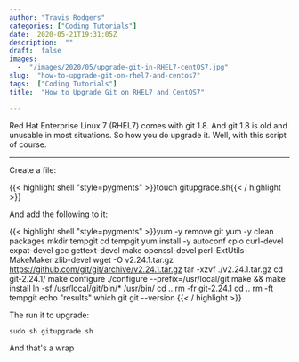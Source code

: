 ```yaml
---
author: "Travis Rodgers"
categories: ["Coding Tutorials"]
date:  2020-05-21T19:31:05Z
description:  ""
draft:  false
images: 
  -  "/images/2020/05/upgrade-git-in-RHEL7-centOS7.jpg"
slug:  "how-to-upgrade-git-on-rhel7-and-centos7"
tags:  ["Coding Tutorials"]
title:  "How to Upgrade Git on RHEL7 and CentOS7"

---
```



<div class="lead-paragraph"><span class="dropcap">R</span>ed Hat Enterprise Linux 7 (RHEL7) comes with git 1.8. And git 1.8 is old and unusable in most situations. So how you do upgrade it. Well, with this script of course.</div>

<hr class="lead-paragraph">

Create a file:

{{< highlight shell "style=pygments" >}}touch gitupgrade.sh{{< / highlight >}}

And add the following to it:

{{< highlight shell "style=pygments" >}}yum -y remove git
yum -y clean packages
mkdir tempgit
cd tempgit
yum install -y autoconf cpio curl-devel expat-devel gcc gettext-devel make openssl-devel perl-ExtUtils-MakeMaker zlib-devel
wget -O v2.24.1.tar.gz https://github.com/git/git/archive/v2.24.1.tar.gz
tar -xzvf ./v2.24.1.tar.gz
cd git-2.24.1/
make configure
./configure --prefix=/usr/local/git
make && make install
ln -sf /usr/local/git/bin/* /usr/bin/
cd ..
rm -fr git-2.24.1
cd ..
rm -ft tempgit
echo "results"
which git
git --version
{{< / highlight >}}

The run it to upgrade:

```shell
sudo sh gitupgrade.sh
```

And that's a wrap

